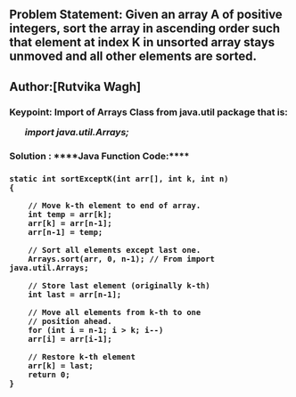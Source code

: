 <h2>Problem Statement: Given an array A of positive integers, sort the array in ascending order such that element at index K in unsorted array stays unmoved and all other elements are sorted.</h2>
<h2>Author:[Rutvika Wagh] </h2>
<h3>Keypoint: Import of Arrays Class from java.util package that is: <i><ul>import java.util.Arrays;</ul></i></h3>
<h3>Solution : ****Java Function Code:****</h3>
<h3>


    static int sortExceptK(int arr[], int k, int n)
    {
         
        // Move k-th element to end of array.
        int temp = arr[k];
        arr[k] = arr[n-1];
        arr[n-1] = temp;
     
        // Sort all elements except last one.
        Arrays.sort(arr, 0, n-1); // From import java.util.Arrays;
     
        // Store last element (originally k-th)
        int last = arr[n-1];
     
        // Move all elements from k-th to one
        // position ahead.
        for (int i = n-1; i > k; i--)
        arr[i] = arr[i-1];
     
        // Restore k-th element
        arr[k] = last;
        return 0;
    }


</h3>
